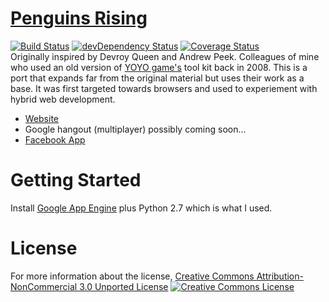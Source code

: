[Penguins Rising](http://www.penguinsontherise.appspot.com/)
==============
[![Build Status](https://travis-ci.org/fassetar/penguins-rising.svg?branch=master)](https://travis-ci.org/fassetar/penguins-rising)
[![devDependency Status](https://david-dm.org/fassetar/penguins-rising/dev-status.svg)](https://david-dm.org/fassetar/penguins-rising#info=devDependencies)
[![Coverage Status](https://coveralls.io/repos/fassetar/Penguins-Rising/badge.svg?branch=master&service=github)](https://coveralls.io/github/fassetar/Penguins-Rising?branch=master)
<br/>
Originally inspired by Devroy Queen and Andrew Peek. Colleagues of mine who used an old version of [YOYO game's](http://www.yoyogames.com/studio) tool kit back in 2008. This is a port that expands far from the original material but uses their work as a base. It was first targeted towards browsers and used to experiement with hybrid web development.

- [Website](http://www.penguinsontherise.appspot.com/)
- Google hangout (multiplayer) possibly coming soon...
- [Facebook App](https://apps.facebook.com/penguinsrising/?fb_source=fbpage)


Getting Started
=============
Install [Google App Engine](https://cloud.google.com/appengine/downloads#Google_App_Engine_SDK_for_Python) plus Python 2.7 which is what I used.

License
=============
For more information about the license, <a rel="license" href="http://creativecommons.org/licenses/by-nc/3.0/deed.en_US">Creative Commons Attribution-NonCommercial 3.0 Unported License</a>
<a rel="license" href="http://creativecommons.org/licenses/by-nc/3.0/deed.en_US"><img alt="Creative Commons License" style="border-width:0" src="http://i.creativecommons.org/l/by-nc/3.0/88x31.png" /></a>
